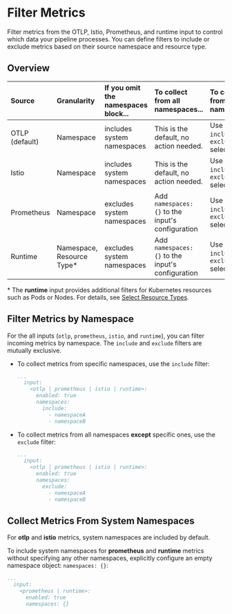 # Filter Metrics

Filter metrics from the OTLP, Istio, Prometheus, and runtime input to control which data your pipeline processes. You can define filters to include or exclude metrics based on their source namespace and resource type.

## Overview

| Source      | Granularity                               | If you omit the namespaces block... | To collect from **all** namespaces... | To collect from specific namespaces... |
| :---------- | :---------------------------------------- | :---------------------------------- | :------------------------------------ | :------------------------------------- |
| OTLP (default) | Namespace                                 | includes system namespaces          | This is the default, no action needed. | Use the `include` or `exclude` selector |
| Istio       | Namespace                                 | includes system namespaces          | This is the default, no action needed. | Use the `include` or `exclude` selector |
| Prometheus  | Namespace                                 | excludes system namespaces          | Add `namespaces: {}` to the input's configuration | Use the `include` or `exclude` selector |
| Runtime     | Namespace, Resource Type\*                | excludes system namespaces          | Add `namespaces: {}` to the input's configuration | Use the `include` or `exclude` selector |

\* The **runtime** input provides additional filters for Kubernetes resources such as Pods or Nodes. For details, see [Select Resource Types](../collecting-metrics/runtime-input.md#select-resource-types).


## Filter Metrics by Namespace

For the all inputs (`otlp`, `prometheus`, `istio`, and `runtime`), you can filter incoming metrics by namespace. The `include` and `exclude` filters are mutually exclusive.

- To collect metrics from specific namespaces, use the `include` filter:

  ```yaml
  ...
    input:
      <otlp | prometheus | istio | runtime>:
        enabled: true
        namespaces:
          include:
            - namespaceA
            - namespaceB
  ```

- To collect metrics from all namespaces **except** specific ones, use the `exclude` filter:

  ```yaml
  ...
    input:
      <otlp | prometheus | istio | runtime>:
        enabled: true
        namespaces:
          exclude:
            - namespaceA
            - namespaceB
  ```

## Collect Metrics From System Namespaces

For **otlp** and **istio** metrics, system namespaces are included by default.

To include system namespaces for **prometheus** and **runtime** metrics without specifying any other namespaces, explicitly configure an empty namespace object: `namespaces: {}`:

```yaml
...
  input:
    <prometheus | runtime>:
      enabled: true
      namespaces: {}
```